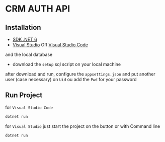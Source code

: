 # CRM AUTH API 

## Installation

- [SDK .NET 6](https://dotnet.microsoft.com/en-us/download/dotnet)
- [Visual Studio](https://visualstudio.microsoft.com/pt-br/vs/) OR [Visual Studio Code](https://code.visualstudio.com/)

and the local database

- download the `setup` sql script on your local machine

after download and run, configure the `appsettings.json` and put another user (case necessary) on `Uid` ou add the `Pwd` for your password


## Run Project

for `Visual Studio Code`
```powershell
dotnet run
```

for `Visual Studio`
just start the project on the button or with Command line
```powershell
dotnet run
```
